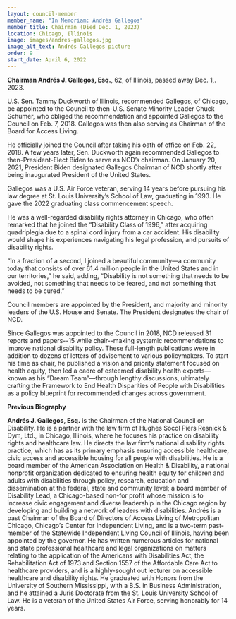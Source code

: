 ```yaml
---
layout: council-member
member_name: "In Memoriam: Andrés Gallegos"
member_title: Chairman (Died Dec. 1, 2023)
location: Chicago, Illinois
image: images/andres-gallegos.jpg
image_alt_text: Andrés Gallegos picture
order: 9
start_date: April 6, 2022
---
```

**Chairman Andrés J. Gallegos, Esq.**, 62, of Illinois, passed away Dec. 1,. 2023. 

U.S. Sen. Tammy Duckworth of Illinois, recommended Gallegos, of Chicago, be appointed to the Council to then-U.S. Senate Minority Leader Chuck Schumer, who obliged the recommendation and appointed Gallegos to the Council on Feb. 7, 2018. Gallegos was then also serving as Chairman of the Board for Access Living.

He officially joined the Council after taking his oath of office on Feb. 22, 2018. A few years later, Sen. Duckworth again recommended Gallegos to then-President-Elect Biden to serve as NCD’s chairman. On January 20, 2021, President Biden designated Gallegos Chairman of NCD shortly after being inaugurated President of the United States.

Gallegos was a U.S. Air Force veteran, serving 14 years before pursuing his law degree at St. Louis University’s School of Law, graduating in 1993. He gave the 2022 graduating class commencement speech.

He was a well-regarded disability rights attorney in Chicago, who often remarked that he joined the “Disability Class of 1996,” after acquiring quadriplegia due to a spinal cord injury from a car accident. His disability would shape his experiences navigating his legal profession, and pursuits of disability rights.

“In a fraction of a second, I joined a beautiful community—a community today that consists of over 61.4 million people in the United States and in our territories,” he said, adding, “Disability is not something that needs to be avoided, not something that needs to be feared, and not something that needs to be cured.”

Council members are appointed by the President, and majority and minority leaders of the U.S. House and Senate. The President designates the chair of NCD.

Since Gallegos was appointed to the Council in 2018, NCD released 31 reports and papers--15 while chair--making systemic recommendations to improve national disability policy. These full-length publications were in addition to dozens of letters of advisement to various policymakers. To start his time as chair, he published a vision and priority statement focused on health equity, then led a cadre of esteemed disability health experts—known as his “Dream Team”—through lengthy discussions, ultimately crafting the Framework to End Health Disparities of People with Disabilities as a policy blueprint for recommended changes across government.

**Previous Biography**

**Andrés J. Gallegos, Esq.** is the Chairman of the National Council on Disability. He is a partner with the law firm of Hughes Socol Piers Resnick & Dym, Ltd., in Chicago, Illinois, where he focuses his practice on disability rights and healthcare law. He directs the law firm’s national disability rights practice, which has as its primary emphasis ensuring accessible healthcare, civic access and accessible housing for all people with disabilities. He is a board member of the American Association on Health & Disability, a national nonprofit organization dedicated to ensuring health equity for children and adults with disabilities through policy, research, education and dissemination at the federal, state and community level; a board member of Disability Lead, a Chicago-based non-for profit whose mission is to increase civic engagement and diverse leadership in the Chicago region by developing and building a network of leaders with disabilities. Andrés is a past Chairman of the Board of Directors of Access Living of Metropolitan Chicago, Chicago’s Center for Independent Living, and is a two-term past-member of the Statewide Independent Living Council of Illinois, having been appointed by the governor. He has written numerous articles for national and state professional healthcare and legal organizations on matters relating to the application of the Americans with Disabilities Act, the Rehabilitation Act of 1973 and Section 1557 of the Affordable Care Act to healthcare providers, and is a highly-sought out lecturer on accessible healthcare and disability rights. He graduated with Honors from the University of Southern Mississippi, with a B.S. in Business Administration, and he attained a Juris Doctorate from the St. Louis University School of Law. He is a veteran of the United States Air Force, serving honorably for 14 years.

<!--EndFragment-->